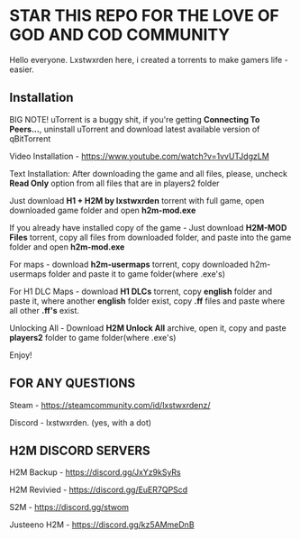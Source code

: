 # STAR THIS REPO FOR THE LOVE OF GOD AND COD COMMUNITY

Hello everyone. Lxstwxrden here, i created a torrents to make gamers life - easier.

## Installation
BIG NOTE! uTorrent is a buggy shit, if you're getting **Connecting To Peers...**, uninstall uTorrent and download latest available version of qBitTorrent

Video Installation - https://www.youtube.com/watch?v=1vvUTJdgzLM

Text Installation:
After downloading the game and all files, please, uncheck **Read Only** option from all files that are in players2 folder

Just download **H1 + H2M by lxstwxrden** torrent with full game, open downloaded game folder and open **h2m-mod.exe**

If you already have installed copy of the game - Just download **H2M-MOD Files** torrent, copy all files from downloaded folder, and paste into the game folder and open **h2m-mod.exe**

For maps - download **h2m-usermaps** torrent, copy downloaded h2m-usermaps folder and paste it to game folder(where .exe's)

For H1 DLC Maps - download **H1 DLCs** torrent, copy **english** folder and paste it, where another **english** folder exist, copy **.ff** files and paste where all other **.ff's** exist.

Unlocking All - Download **H2M Unlock All** archive, open it, copy and paste **players2** folder to game folder(where .exe's)

Enjoy!

## FOR ANY QUESTIONS
Steam - https://steamcommunity.com/id/lxstwxrdenz/

Discord - lxstwxrden. (yes, with a dot)

## H2M DISCORD SERVERS
H2M Backup - https://discord.gg/JxYz9kSyRs

H2M Revivied - https://discord.gg/EuER7QPScd

S2M - https://discord.gg/stwom

Justeeno H2M - https://discord.gg/kz5AMmeDnB
